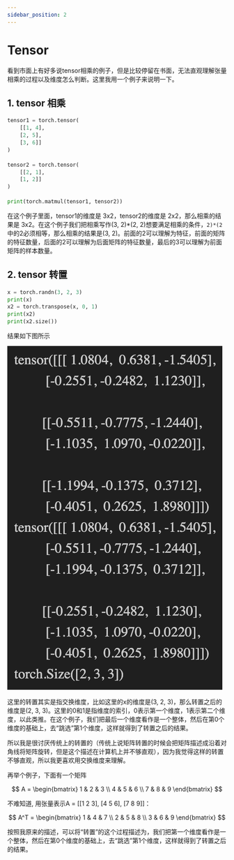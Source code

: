 ```yaml
---
sidebar_position: 2
---
```

# Tensor

看到市面上有好多说tensor相乘的例子，但是比较停留在书面，无法直观理解张量相乘的过程以及维度怎么判断。这里我用一个例子来说明一下。

## 1. tensor 相乘

```python
tensor1 = torch.tensor(
    [[1, 4],
    [2, 5],
    [3, 6]]
)

tensor2 = torch.tensor(
    [[2, 1],
    [1, 2]]
)

print(torch.matmul(tensor1, tensor2))
```

在这个例子里面，tensor1的维度是 3x2，tensor2的维度是 2x2，那么相乘的结果是 3x2。在这个例子我们把相乘写作(3, 2)*(2, 2)想要满足相乘的条件，`2)*(2`中的2必须相等，那么相乘的结果是(3, 2)。前面的2可以理解为特征，前面的矩阵的特征数量，后面的2可以理解为后面矩阵的特征数量，最后的3可以理解为前面矩阵的样本数量。

## 2. tensor 转置

```python
x = torch.randn(3, 2, 3)
print(x)
x2 = torch.transpose(x, 0, 1)
print(x2)
print(x2.size())
```

结果如下图所示

![image](./img/000_transpose1.png)

这里的转置其实是指交换维度，比如这里的x的维度是(3, 2, 3)，那么转置之后的维度是(2, 3, 3)。这里的0和1是指维度的索引，0表示第一个维度，1表示第二个维度，以此类推。在这个例子，我们把最后一个维度看作是一个整体，然后在第0个维度的基础上，去“跳选”第1个维度，这样就得到了转置之后的结果。

所以我是很讨厌传统上的转置的（传统上说矩阵转置的时候会把矩阵描述成沿着对角线将矩阵旋转，但是这个描述在计算机上并不够直观），因为我觉得这样的转置不够直观，所以我更喜欢用交换维度来理解。

再举个例子，下面有一个矩阵

$$
A =
\begin{bmatrix}
1 & 2 & 3 \\
4 & 5 & 6 \\
7 & 8 & 9
\end{bmatrix}
$$

不难知道, 用张量表示A = [[1 2 3], [4 5 6], [7 8 9]]：

$$
A^T =
\begin{bmatrix}
1 & 4 & 7 \\
2 & 5 & 8 \\
3 & 6 & 9
\end{bmatrix}
$$

按照我原来的描述，可以将“转置”的这个过程描述为，我们把第一个维度看作是一个整体，然后在第0个维度的基础上，去“跳选”第1个维度，这样就得到了转置之后的结果。
